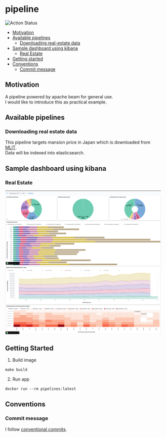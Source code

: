 # pipeline

![Action Status](https://github.com/yuwtennis/pipelines/actions/workflows/main.yml/badge.svg)

* [Motivation](#motivation)
* [Available pipelines](#available-pipelines)
  * [Downloading real-estate data](#downloading-real-estate-data)
* [Sample dashboard using kibana](#sample-dashboard-using-kibana)
  * [Real Estate](#real-estate)
* [Getting started](#getting-started)
* [Conventions](#conventions)
  * [Commit message](#commit-message)

## Motivation

A pipeline powered by apache beam for general use.  
I would like to introduce this as practical example.

## Available pipelines

### Downloading real estate data

This pipeline targets mansion price in Japan which is downloaded from [MLIT](https://www.land.mlit.go.jp/webland/servlet/MainServlet).  
Data will be indexed into elasticsearch.

## Sample dashboard using kibana

### Real Estate

![](images/RealEstate1.png)
![](images/RealEstate2.png)

## Getting Started

1. Build image
```markdown
make build
```

2. Run app
```markdown
docker run --rm pipelines:latest
```

## Conventions

### Commit message

I follow [conventional commits](https://www.conventionalcommits.org/en/v1.0.0/#summary).
